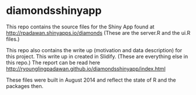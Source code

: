 diamondsshinyapp
================
This repo contains the source files for the Shiny App found at http://rpadawan.shinyapps.io/diamonds
(These are the server.R and the ui.R files.)

This repo also contains the write up (motivation and data description) for this project. This write up in created in Slidify.
(These are everything else in this repo.) The report can be read here http://ryounglingpadawan.github.io/diamondsshinyapp/index.html

These files were built in August 2014 and reflect the state of R and the packages then.

